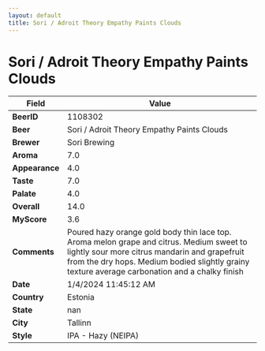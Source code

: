 ```yaml
---
layout: default
title: Sori / Adroit Theory Empathy Paints Clouds
---
```


# Sori / Adroit Theory Empathy Paints Clouds

| Field         | Value     |
|---------------|-----------|
| **BeerID** | 1108302 |
| **Beer** | Sori / Adroit Theory Empathy Paints Clouds |
| **Brewer** | Sori Brewing |
| **Aroma** | 7.0 |
| **Appearance** | 4.0 |
| **Taste** | 7.0 |
| **Palate** | 4.0 |
| **Overall** | 14.0 |
| **MyScore** | 3.6 |
| **Comments** | Poured hazy orange gold body thin lace top. Aroma melon grape and citrus. Medium sweet to lightly sour more citrus mandarin and grapefruit from the dry hops. Medium bodied slightly grainy texture average carbonation and a chalky finish  |
| **Date** | 1/4/2024 11:45:12 AM |
| **Country** | Estonia |
| **State** | nan |
| **City** | Tallinn |
| **Style** | IPA - Hazy (NEIPA) |
